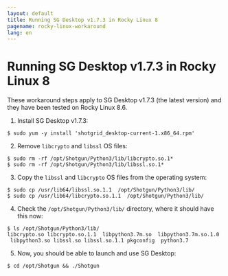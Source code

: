 ```yaml
---
layout: default
title: Running SG Desktop v1.7.3 in Rocky Linux 8
pagename: rocky-linux-workaround
lang: en
---
```


# Running SG Desktop v1.7.3 in Rocky Linux 8

These workaround steps apply to SG Desktop v1.7.3 (the latest version) and they have been tested on Rocky Linux 8.6. 

1. Install SG Desktop v1.7.3:

```
$ sudo yum -y install 'shotgrid_desktop-current-1.x86_64.rpm' 
```

2. Remove `libcrypto` and `libssl` OS files: 

```
$ sudo rm -rf /opt/Shotgun/Python3/lib/libcrypto.so.1* 
$ sudo rm -rf /opt/Shotgun/Python3/lib/libssl.so.1* 
```

3. Copy the `libssl` and `libcrypto` OS files from the operating system: 

```
$ sudo cp /usr/lib64/libssl.so.1.1  /opt/Shotgun/Python3/lib/ 
$ sudo cp /usr/lib64/libcrypto.so.1.1  /opt/Shotgun/Python3/lib/ 
```

4. Check the `/opt/Shotgun/Python3/lib/` directory,  where it should have this now:

```
$ ls /opt/Shotgun/Python3/lib/ 
libcrypto.so libcrypto.so.1.1  libpython3.7m.so  libpython3.7m.so.1.0  libpython3.so libssl.so libssl.so.1.1 pkgconfig  python3.7
```

5. Now, you should be able to launch and use SG Desktop: 

```
$ cd /opt/Shotgun && ./Shotgun
```